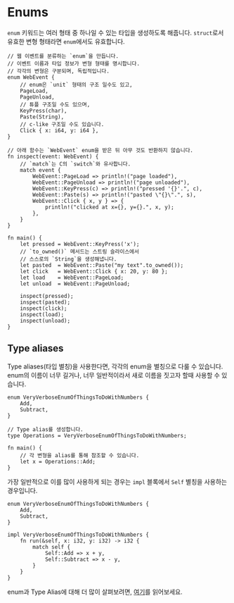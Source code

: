 # Enums

`enum` 키워드는 여러 형태 중 하나일 수 있는 타입을 생성하도록 해줍니다. `struct`로서 유효한 변형 형태라면 `enum`에서도 유효합니다.

```rust,editable
// 웹 이벤트를 분류하는 `enum`을 만듭니다.
// 이벤트 이름과 타입 정보가 변형 형태를 명시합니다.
// 각각의 변형은 구분되며, 독립적입니다.
enum WebEvent {
    // enum은 `unit` 형태의 구조 일수도 있고,
    PageLoad,
    PageUnload,
    // 튜플 구조일 수도 있으며,
    KeyPress(char),
    Paste(String),
    // c-like 구조일 수도 있습니다.
    Click { x: i64, y: i64 },
}

// 아래 함수는 `WebEvent` enum을 받은 뒤 아무 것도 반환하지 않습니다.
fn inspect(event: WebEvent) {
    // `match`는 C의 `switch`와 유사합니다.
    match event {
        WebEvent::PageLoad => println!("page loaded"),
        WebEvent::PageUnload => println!("page unloaded"),
        WebEvent::KeyPress(c) => println!("pressed '{}'.", c),
        WebEvent::Paste(s) => println!("pasted \"{}\".", s),
        WebEvent::Click { x, y } => {
            println!("clicked at x={}, y={}.", x, y);
        },
    }
}

fn main() {
    let pressed = WebEvent::KeyPress('x');
    // `to_owned()` 메서드는 스트링 슬라이스에서
    // 스스로의 `String`을 생성해냅니다.
    let pasted  = WebEvent::Paste("my text".to_owned());
    let click   = WebEvent::Click { x: 20, y: 80 };
    let load    = WebEvent::PageLoad;
    let unload  = WebEvent::PageUnload;

    inspect(pressed);
    inspect(pasted);
    inspect(click);
    inspect(load);
    inspect(unload);
}
```

## Type aliases

Type aliases(타입 별칭)을 사용한다면, 각각의 enum을 별칭으로 다룰 수 있습니다. enum의 이름이 너무 길거나, 너무 일반적이라서 새로 이름을 짓고자 할때 사용할 수 있습니다.

```rust,editable
enum VeryVerboseEnumOfThingsToDoWithNumbers {
    Add,
    Subtract,
}

// Type alias를 생성합니다.
type Operations = VeryVerboseEnumOfThingsToDoWithNumbers;

fn main() {
    // 각 변형을 alias를 통해 참조할 수 있습니다.
    let x = Operations::Add;
}
```

가장 일반적으로 이를 많이 사용하게 되는 경우는 `impl` 블록에서 `Self` 별칭을 사용하는 경우입니다.

```rs,editable
enum VeryVerboseEnumOfThingsToDoWithNumbers {
    Add,
    Subtract,
}

impl VeryVerboseEnumOfThingsToDoWithNumbers {
    fn run(&self, x: i32, y: i32) -> i32 {
        match self {
            Self::Add => x + y,
            Self::Subtract => x - y,
        }
    }
}
```

enum과 Type Alias에 대해 더 많이 살펴보려면, [여기](https://github.com/rust-lang/rust/pull/61682/#issuecomment-502472847)를 읽어보세요.